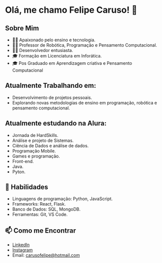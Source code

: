 <!-- Título -->
# Olá, me chamo Felipe Caruso! 👋

## Sobre Mim
- 👨‍🏫 Apaixonado pelo ensino e tecnologia.
- 👨‍🏫 Professor de Robótica, Programação e Pensamento Computacional.
- 👨‍💻 Desenvolvedor entusiasta.
- 🎓 Formação em Licenciatura em Inforática.
- 🎓 Pos Graduado em Aprendizagem criativa e Pensamento Computacional

## Atualmente Trabalhando em:
- Desenvolvimento de projetos pessoais.
- Explorando novas metodologias de ensino em programação, robótica e pensamento computacional.

## Atualmente estudando na Alura:
- Jornada de HardSkills.
- Análise e projeto de Sistemas.
- Ciência de Dados e análise de dados.
- Programação Mobile.
- Games e programação.
- Front-end.
- Java.
- Pyton.

## 💼 Habilidades
- Linguagens de programação: Python, JavaScript.
- Frameworks: React, Flask.
- Banco de Dados: SQL, MongoDB.
- Ferramentas: Git, VS Code.

## 📫 Como me Encontrar
- [LinkedIn](https://www.linkedin.com/in/felipe-carusoo/)
- [Instagram](https://www.instagram.com/felipecarusoo/)
- Email: carusofelipe@hotmail.com

